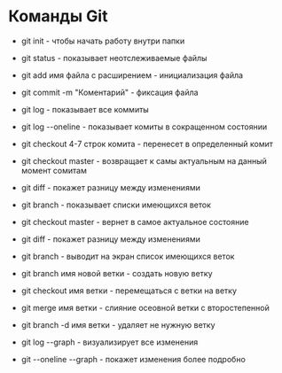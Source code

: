 # Команды Git 

* git init - чтобы начать работу внутри папки 

* git status - показывает неотслеживаемые файлы 

* git add имя файла с расширением - инициализация файла 

* git commit -m "Коментарий" - фиксация файла 

* git log - показывает все коммиты 

* git log --oneline - показывает комиты в сокращенном состоянии 

* git checkout 4-7 строк комита - перенесет в определенный комит 

* git checkout master - возвращает к самы актуальным на данный момент сомитам 

* git diff - покажет разницу между изменениями 

* git branch - показывает списки имеющихся веток 


* git checkout master - вернет в самое актуальное состояние 

* git diff - покажет разницу между изменениями 

* git branch - выводит на экран список имеющихся веток 

* git branch имя новой ветки - создать новую ветку 

* git checkout имя ветки - перемещаться с ветки на ветку 

* git merge имя ветки - слияние осеовной ветки с второстепенной 

* git branch -d имя ветки - удаляет не нужную ветку 

* git log --graph - визуализирует все изменения 

* git --oneline --graph - покажет изменения более подробно 